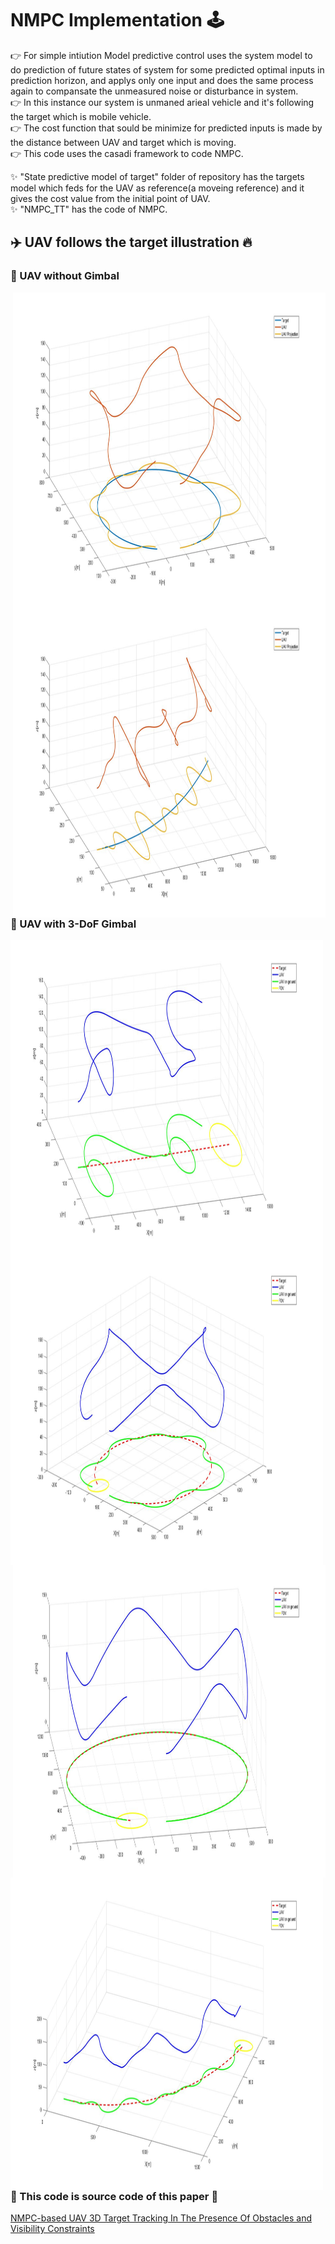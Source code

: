 # NMPC Implementation 🕹️     

👉 For simple intiution Model predictive control uses the system model to do prediction of future states of system for some predicted optimal inputs in prediction horizon, and applys only one input and does the same process again to compansate the unmeasured noise or disturbance in system.      
👉 In this instance our system is unmaned arieal vehicle and it's following the target which is mobile vehicle.       
👉 The cost function that sould be minimize for predicted inputs is made by the distance between UAV and target which is moving.   
👉 This code uses the casadi framework to code NMPC.

✨ "State predictive model of target" folder of repository has the targets model which feds for the UAV as reference(a moveing reference) and it gives the cost value from the initial point of UAV.      
✨ "NMPC_TT" has the code of NMPC.      

## ✈️ UAV follows the target illustration 🔥      

### 📌 UAV without Gimbal                
<img align="right" height="500" width="500" src="https://github.com/devsonni/MPC-Implementation/blob/main/gif/TrackWTG1.jpg">            
<img align="right" height="500" width="500" src="https://github.com/devsonni/MPC-Implementation/blob/main/gif/TrackTWG.jpg">     
   
### 📌 UAV with 3-DoF Gimbal                
<img align="middle" height="500" width="500" src="https://github.com/devsonni/MPC-Implementation/blob/main/gif/TargetTrack6.jpg">
<img align="left" height="500" width="500" src="https://github.com/devsonni/MPC-Implementation/blob/main/gif/TargetTrack4.jpg">          
<img align="right" height="500" width="500" src="https://github.com/devsonni/MPC-Implementation/blob/main/gif/TargetTrack5.jpg">        
<img align="left" height="500" width="500" src="https://github.com/devsonni/MPC-Implementation/blob/main/gif/TargetTrack3.jpg">                 
     
### 🔗 This code is source code of this paper 📝        
[NMPC-based UAV 3D Target Tracking In The Presence Of Obstacles and Visibility Constraints](https://ieeexplore.ieee.org/document/9476710)
